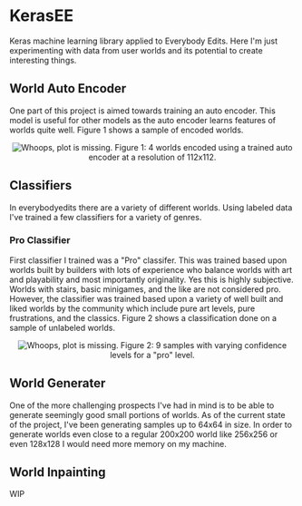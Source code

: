 # KerasEE
Keras machine learning library applied to Everybody Edits. Here I'm just experimenting with data from user worlds and
its potential to create interesting things.

## World Auto Encoder
One part of this project is aimed towards training an auto encoder. This model is useful for other models as the auto
encoder learns features of worlds quite well. Figure 1 shows a sample of encoded worlds.

<p align="center">
  <img src="https://github.com/ajosg/KerasEE/blob/master/plots/ae_plot.png?raw=true" alt="Whoops, plot is missing."/>
  Figure 1: 4 worlds encoded using a trained auto encoder at a resolution of 112x112.
</p>


## Classifiers
In everybodyedits there are a variety of different worlds. Using labeled data I've trained a few classifiers for a
variety of genres. 

### Pro Classifier
First classifier I trained was a "Pro" classifer. This was trained based upon worlds built by builders with lots of
experience who balance worlds with art and playability and most importantly originality. Yes this is highly subjective.
Worlds with stairs, basic minigames, and the like are not considered pro. However, the classifier was trained based upon
a variety of well built and liked worlds by the community which include pure art levels, pure frustrations, and the
classics. Figure 2 shows a classification done on a sample of unlabeled worlds.
<p align="center">
  <img src="https://github.com/ajosg/KerasEE/blob/master/plots/pro_plot3x3.png?raw=true" alt="Whoops, plot is missing."/>
  Figure 2: 9 samples with varying confidence levels for a "pro" level.
</p>

## World Generater
One of the more challenging prospects I've had in mind is to be able to generate seemingly good small portions of worlds.
As of the current state of the project, I've been generating samples up to 64x64 in size. In order to generate worlds
even close to a regular 200x200 world like 256x256 or even 128x128 I would need more memory on my machine. 

## World Inpainting
WIP
